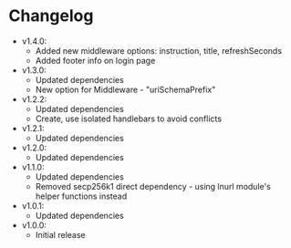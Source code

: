 # Changelog

* v1.4.0:
  * Added new middleware options: instruction, title, refreshSeconds
  * Added footer info on login page
* v1.3.0:
  * Updated dependencies
  * New option for Middleware - "uriSchemaPrefix"
* v1.2.2:
  * Updated dependencies
  * Create, use isolated handlebars to avoid conflicts
* v1.2.1:
  * Updated dependencies
* v1.2.0:
  * Updated dependencies
* v1.1.0:
  * Updated dependencies
  * Removed secp256k1 direct dependency - using lnurl module's helper functions instead
* v1.0.1:
  * Updated dependencies
* v1.0.0:
  * Initial release
